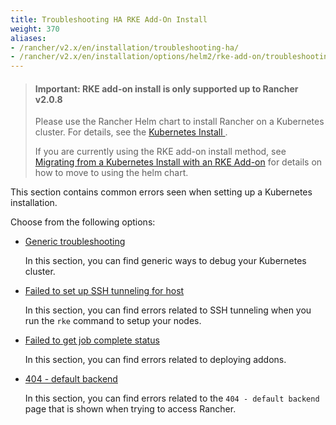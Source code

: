 ```yaml
---
title: Troubleshooting HA RKE Add-On Install
weight: 370
aliases:
- /rancher/v2.x/en/installation/troubleshooting-ha/
- /rancher/v2.x/en/installation/options/helm2/rke-add-on/troubleshooting
---
```


> #### **Important: RKE add-on install is only supported up to Rancher v2.0.8**
>
>Please use the Rancher Helm chart to install Rancher on a Kubernetes cluster. For details, see the [Kubernetes Install ]({{<baseurl>}}/rancher/v2.x/en/installation/options/helm2/).
>
>If you are currently using the RKE add-on install method, see [Migrating from a Kubernetes Install with an RKE Add-on]({{<baseurl>}}/rancher/v2.x/en/upgrades/upgrades/migrating-from-rke-add-on/) for details on how to move to using the helm chart.

This section contains common errors seen when setting up a Kubernetes installation.

Choose from the following options:

- [Generic troubleshooting](generic-troubleshooting/)

	In this section, you can find generic ways to debug your Kubernetes cluster.

- [Failed to set up SSH tunneling for host]({{<baseurl>}}/rke/latest/en/troubleshooting/ssh-connectivity-errors/)

	In this section, you can find errors related to SSH tunneling when you run the `rke` command to setup your nodes.

- [Failed to get job complete status](./job-complete-status/)

	In this section, you can find errors related to deploying addons.

- [404 - default backend]({{<baseurl>}}/rancher/v2.x/en/installation/resources/advanced/helm2/rke-add-on/troubleshooting/404-default-backend/)

	In this section, you can find errors related to the `404 - default backend` page that is shown when trying to access Rancher.
